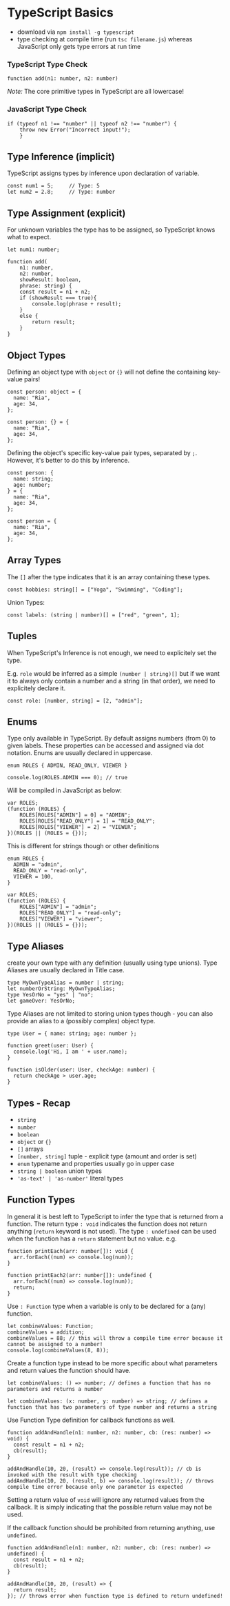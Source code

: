 # TypeScript Basics

- download via `npm install -g typescript`
- type checking at compile time (run `tsc filename.js`) whereas JavaScript only gets type errors at run time

### TypeScript Type Check

```
function add(n1: number, n2: number)
```

_Note:_ The core primitive types in TypeScript are all lowercase!

### JavaScript Type Check

```
if (typeof n1 !== "number" || typeof n2 !== "number") {
    throw new Error("Incorrect input!");
    }
```

## Type Inference (implicit)

TypeScript assigns types by inference upon declaration of variable.

```
const num1 = 5;     // Type: 5
let num2 = 2.8;     // Type: number
```

## Type Assignment (explicit)

For unknown variables the type has to be assigned, so TypeScript knows what to expect.

```
let num1: number;
```

```
function add(
    n1: number,
    n2: number,
    showResult: boolean,
    phrase: string) {
    const result = n1 + n2;
    if (showResult === true){
        console.log(phrase + result);
    }
    else {
        return result;
    }
}
```

## Object Types

Defining an object type with `object` or `{}` will not define the containing key-value pairs!

```
const person: object = {
  name: "Ria",
  age: 34,
};
```

```
const person: {} = {
  name: "Ria",
  age: 34,
};
```

Defining the object's specific key-value pair types, separated by `;`. However, it's better to do this by inference.

```
const person: {
  name: string;
  age: number;
} = {
  name: "Ria",
  age: 34,
};
```

```
const person = {
  name: "Ria",
  age: 34,
};
```

## Array Types

The `[]` after the type indicates that it is an array containing these types.

```
const hobbies: string[] = ["Yoga", "Swimming", "Coding"];
```

Union Types:

```
const labels: (string | number)[] = ["red", "green", 1];
```

## Tuples

When TypeScript's Inference is not enough, we need to explicitely set the type.

E.g. `role` would be inferred as a simple `(number | string)[]` but if we want it to always only contain a number and a string (in that order), we need to explicitely declare it.

```
const role: [number, string] = [2, "admin"];
```

## Enums

Type only available in TypeScript. By default assigns numbers (from 0) to given labels. These properties can be accessed and assigned via dot notation. Enums are usually declared in uppercase.

```
enum ROLES { ADMIN, READ_ONLY, VIEWER }

console.log(ROLES.ADMIN === 0); // true
```

Will be compiled in JavaScript as below:

```
var ROLES;
(function (ROLES) {
    ROLES[ROLES["ADMIN"] = 0] = "ADMIN";
    ROLES[ROLES["READ_ONLY"] = 1] = "READ_ONLY";
    ROLES[ROLES["VIEWER"] = 2] = "VIEWER";
})(ROLES || (ROLES = {}));
```

This is different for strings though or other definitions

```
enum ROLES {
  ADMIN = "admin",
  READ_ONLY = "read-only",
  VIEWER = 100,
}
```

```
var ROLES;
(function (ROLES) {
    ROLES["ADMIN"] = "admin";
    ROLES["READ_ONLY"] = "read-only";
    ROLES["VIEWER"] = "viewer";
})(ROLES || (ROLES = {}));
```

## Type Aliases

create your own type with any definition (usually using type unions). Type Aliases are usually declared in Title case.

```
type MyOwnTypeAlias = number | string;
let numberOrString: MyOwnTypeAlias;
type YesOrNo = "yes" | "no";
let gameOver: YesOrNo;
```

Type Aliases are not limited to storing union types though - you can also provide an alias to a (possibly complex) object type.

```
type User = { name: string; age: number };

function greet(user: User) {
  console.log('Hi, I am ' + user.name);
}

function isOlder(user: User, checkAge: number) {
  return checkAge > user.age;
}
```

## Types - Recap

- `string`
- `number`
- `boolean`
- `object` or `{}`
- `[]` arrays
- `[number, string]` tuple - explicit type (amount and order is set)
- `enum` typename and properties usually go in upper case
- `string | boolean` union types
- `'as-text' | 'as-number'` literal types

## Function Types

In general it is best left to TypeScript to infer the type that is returned from a function. The return type `: void` indicates the function does not return anything (`return` keyword is not used). The type `: undefined` can be used when the function has a `return` statement but no value.
e.g.

```
function printEach(arr: number[]): void {
  arr.forEach((num) => console.log(num));
}

function printEach2(arr: number[]): undefined {
  arr.forEach((num) => console.log(num));
  return;
}
```

Use `: Function` type when a variable is only to be declared for a (any) function.

```
let combineValues: Function;
combineValues = addition;
combineValues = 88; // this will throw a compile time error because it cannot be assigned to a number!
console.log(combineValues(8, 8));
```

Create a function type instead to be more specific about what parameters and return values the function should have.

```
let combineValues: () => number; // defines a function that has no parameters and returns a number

let combineValues: (x: number, y: number) => string; // defines a function that has two parameters of type number and returns a string
```

Use Function Type definition for callback functions as well.

```
function addAndHandle(n1: number, n2: number, cb: (res: number) => void) {
  const result = n1 + n2;
  cb(result);
}

addAndHandle(10, 20, (result) => console.log(result)); // cb is invoked with the result with type checking
addAndHandle(10, 20, (result, b) => console.log(result)); // throws compile time error because only one parameter is expected
```

Setting a return value of `void` will ignore any returned values from the callback. It is simply indicating that the possible return value may not be used.

If the callback function should be prohibited from returning anything, use `undefined`.

```
function addAndHandle(n1: number, n2: number, cb: (res: number) => undefined) {
  const result = n1 + n2;
  cb(result);
}

addAndHandle(10, 20, (result) => {
  return result;
}); // throws error when function type is defined to return undefined!
```
